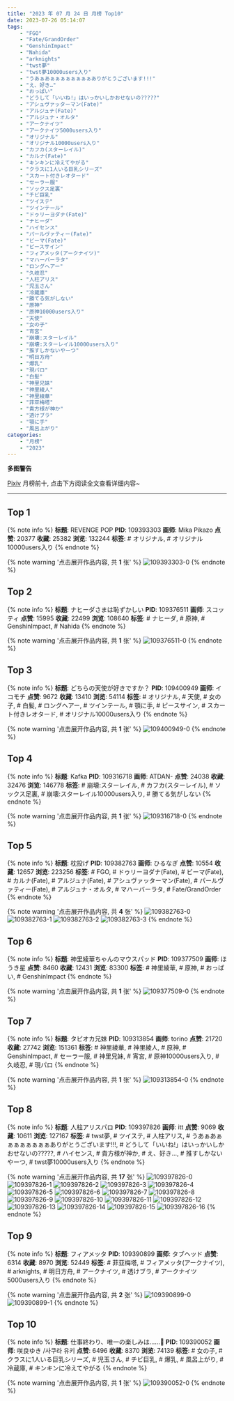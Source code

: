 ```yaml
---
title: "2023 年 07 月 24 日 月榜 Top10"
date: 2023-07-26 05:14:07
tags:
    - "FGO"
    - "Fate/GrandOrder"
    - "GenshinImpact"
    - "Nahida"
    - "arknights"
    - "twst夢"
    - "twst夢10000users入り"
    - "うあぁあぁぁぁぁぁぁぁぁありがとうございます!!!"
    - "え、好き…"
    - "おっぱい"
    - "どうして「いいね!」はいっかいしかおせないの?????"
    - "アシュヴァッターマン(Fate)"
    - "アルジュナ(Fate)"
    - "アルジュナ・オルタ"
    - "アークナイツ"
    - "アークナイツ5000users入り"
    - "オリジナル"
    - "オリジナル10000users入り"
    - "カフカ(スターレイル)"
    - "カルナ(Fate)"
    - "キンキンに冷えてやがる"
    - "クラスに1人いる巨乳シリーズ"
    - "スカート付きレオタード"
    - "セーラー服"
    - "ソックス足裏"
    - "チビ巨乳"
    - "ツイステ"
    - "ツインテール"
    - "ドゥリーヨダナ(Fate)"
    - "ナヒーダ"
    - "ハイセンス"
    - "パールヴァティー(Fate)"
    - "ビーマ(Fate)"
    - "ピースサイン"
    - "フィアメッタ(アークナイツ)"
    - "マハーバーラタ"
    - "ロングヘアー"
    - "久岐忍"
    - "人柱アリス"
    - "児玉さん"
    - "冷蔵庫"
    - "勝てる気がしない"
    - "原神"
    - "原神10000users入り"
    - "天使"
    - "女の子"
    - "宵宮"
    - "崩壊:スターレイル"
    - "崩壊:スターレイル10000users入り"
    - "推すしかないやーつ"
    - "明日方舟"
    - "爆乳"
    - "現パロ"
    - "白髪"
    - "神里兄妹"
    - "神里綾人"
    - "神里綾華"
    - "菲亚梅塔"
    - "貴方様が神か"
    - "透けブラ"
    - "顎に手"
    - "風呂上がり"
categories:
    - "月榜"
    - "2023"
---
```


<i class="fa fa-triangle-exclamation"></i>**多图警告**<i class="fa fa-triangle-exclamation"></i>

[Pixiv](https://www.pixiv.net/) 月榜前十, 点击下方阅读全文查看详细内容~

<!-- more -->

---

## Top 1

{% note info %}
**标题**: REVENGE POP
**PID**: 109393303 **画师**: Mika Pikazo
**点赞**: 20377 **收藏**: 25382 **浏览**: 132244
**标签**: # オリジナル, # オリジナル10000users入り
{% endnote %}

{% note warning '点击展开作品内容, 共 **1** 张' %}
![109393303-0](https://i.pixiv.re/img-original/img/2023/06/27/18/16/19/109393303_p0.png)
{% endnote %}

## Top 2

{% note info %}
**标题**: ナヒーダさまは恥ずかしい
**PID**: 109376511 **画师**: スコッティ
**点赞**: 15995 **收藏**: 22499 **浏览**: 108640
**标签**: # ナヒーダ, # 原神, # GenshinImpact, # Nahida
{% endnote %}

{% note warning '点击展开作品内容, 共 **1** 张' %}
![109376511-0](https://i.pixiv.re/img-original/img/2023/06/27/00/00/40/109376511_p0.jpg)
{% endnote %}

## Top 3

{% note info %}
**标题**: どちらの天使が好きですか？
**PID**: 109400949 **画师**: イコモチ
**点赞**: 9672 **收藏**: 13410 **浏览**: 54114
**标签**: # オリジナル, # 天使, # 女の子, # 白髪, # ロングヘアー, # ツインテール, # 顎に手, # ピースサイン, # スカート付きレオタード, # オリジナル10000users入り
{% endnote %}

{% note warning '点击展开作品内容, 共 **1** 张' %}
![109400949-0](https://i.pixiv.re/img-original/img/2023/06/27/22/45/58/109400949_p0.png)
{% endnote %}

## Top 4

{% note info %}
**标题**: Kafka
**PID**: 109316718 **画师**: ATDAN-
**点赞**: 24038 **收藏**: 32476 **浏览**: 146778
**标签**: # 崩壊:スターレイル, # カフカ(スターレイル), # ソックス足裏, # 崩壊:スターレイル10000users入り, # 勝てる気がしない
{% endnote %}

{% note warning '点击展开作品内容, 共 **1** 张' %}
![109316718-0](https://i.pixiv.re/img-original/img/2023/06/25/14/04/09/109316718_p0.jpg)
{% endnote %}

## Top 5

{% note info %}
**标题**: 枕投げ
**PID**: 109382763 **画师**: ひるなぎ
**点赞**: 10554 **收藏**: 12657 **浏览**: 223256
**标签**: # FGO, # ドゥリーヨダナ(Fate), # ビーマ(Fate), # カルナ(Fate), # アルジュナ(Fate), # アシュヴァッターマン(Fate), # パールヴァティー(Fate), # アルジュナ・オルタ, # マハーバーラタ, # Fate/GrandOrder
{% endnote %}

{% note warning '点击展开作品内容, 共 **4** 张' %}
![109382763-0](https://i.pixiv.re/img-original/img/2023/06/27/06/00/08/109382763_p0.jpg)
![109382763-1](https://i.pixiv.re/img-original/img/2023/06/27/06/00/08/109382763_p1.jpg)
![109382763-2](https://i.pixiv.re/img-original/img/2023/06/27/06/00/08/109382763_p2.jpg)
![109382763-3](https://i.pixiv.re/img-original/img/2023/06/27/06/00/08/109382763_p3.jpg)
{% endnote %}

## Top 6

{% note info %}
**标题**: 神里綾華ちゃんのマウスパッド
**PID**: 109377509 **画师**: ほうき星
**点赞**: 8460 **收藏**: 12431 **浏览**: 83300
**标签**: # 神里綾華, # 原神, # おっぱい, # GenshinImpact
{% endnote %}

{% note warning '点击展开作品内容, 共 **1** 张' %}
![109377509-0](https://i.pixiv.re/img-original/img/2023/06/27/00/26/15/109377509_p0.jpg)
{% endnote %}

## Top 7

{% note info %}
**标题**: タピオカ兄妹
**PID**: 109313854 **画师**: torino
**点赞**: 21720 **收藏**: 27742 **浏览**: 151361
**标签**: # 神里綾華, # 神里綾人, # 原神, # GenshinImpact, # セーラー服, # 神里兄妹, # 宵宮, # 原神10000users入り, # 久岐忍, # 現パロ
{% endnote %}

{% note warning '点击展开作品内容, 共 **1** 张' %}
![109313854-0](https://i.pixiv.re/img-original/img/2023/06/25/00/00/25/109313854_p0.jpg)
{% endnote %}

## Top 8

{% note info %}
**标题**: 人柱アリスパロ
**PID**: 109397826 **画师**: itt
**点赞**: 9069 **收藏**: 10611 **浏览**: 127167
**标签**: # twst夢, # ツイステ, # 人柱アリス, # うあぁあぁぁぁぁぁぁぁぁありがとうございます!!!, # どうして「いいね!」はいっかいしかおせないの?????, # ハイセンス, # 貴方様が神か, # え、好き…, # 推すしかないやーつ, # twst夢10000users入り
{% endnote %}

{% note warning '点击展开作品内容, 共 **17** 张' %}
![109397826-0](https://i.pixiv.re/img-original/img/2023/07/02/19/29/52/109397826_p0.png)
![109397826-1](https://i.pixiv.re/img-original/img/2023/07/02/19/29/52/109397826_p1.png)
![109397826-2](https://i.pixiv.re/img-original/img/2023/07/02/19/29/52/109397826_p2.png)
![109397826-3](https://i.pixiv.re/img-original/img/2023/07/02/19/29/52/109397826_p3.png)
![109397826-4](https://i.pixiv.re/img-original/img/2023/07/02/19/29/52/109397826_p4.png)
![109397826-5](https://i.pixiv.re/img-original/img/2023/07/02/19/29/52/109397826_p5.png)
![109397826-6](https://i.pixiv.re/img-original/img/2023/07/02/19/29/52/109397826_p6.png)
![109397826-7](https://i.pixiv.re/img-original/img/2023/07/02/19/29/52/109397826_p7.png)
![109397826-8](https://i.pixiv.re/img-original/img/2023/07/02/19/29/52/109397826_p8.png)
![109397826-9](https://i.pixiv.re/img-original/img/2023/07/02/19/29/52/109397826_p9.png)
![109397826-10](https://i.pixiv.re/img-original/img/2023/07/02/19/29/52/109397826_p10.png)
![109397826-11](https://i.pixiv.re/img-original/img/2023/07/02/19/29/52/109397826_p11.png)
![109397826-12](https://i.pixiv.re/img-original/img/2023/07/02/19/29/52/109397826_p12.png)
![109397826-13](https://i.pixiv.re/img-original/img/2023/07/02/19/29/52/109397826_p13.png)
![109397826-14](https://i.pixiv.re/img-original/img/2023/07/02/19/29/52/109397826_p14.png)
![109397826-15](https://i.pixiv.re/img-original/img/2023/07/02/19/29/52/109397826_p15.png)
![109397826-16](https://i.pixiv.re/img-original/img/2023/07/02/19/29/52/109397826_p16.png)
{% endnote %}

## Top 9

{% note info %}
**标题**: フィアメッタ
**PID**: 109390899 **画师**: タブヘッド
**点赞**: 6314 **收藏**: 8970 **浏览**: 52449
**标签**: # 菲亚梅塔, # フィアメッタ(アークナイツ), # arknights, # 明日方舟, # アークナイツ, # 透けブラ, # アークナイツ5000users入り
{% endnote %}

{% note warning '点击展开作品内容, 共 **2** 张' %}
![109390899-0](https://i.pixiv.re/img-original/img/2023/06/27/16/08/40/109390899_p0.jpg)
![109390899-1](https://i.pixiv.re/img-original/img/2023/06/27/16/08/40/109390899_p1.jpg)
{% endnote %}

## Top 10

{% note info %}
**标题**: 仕事終わり、唯一の楽しみは……🍺
**PID**: 109390052 **画师**: 咲良ゆき /사쿠라 유키
**点赞**: 6496 **收藏**: 8370 **浏览**: 74139
**标签**: # 女の子, # クラスに1人いる巨乳シリーズ, # 児玉さん, # チビ巨乳, # 爆乳, # 風呂上がり, # 冷蔵庫, # キンキンに冷えてやがる
{% endnote %}

{% note warning '点击展开作品内容, 共 **1** 张' %}
![109390052-0](https://i.pixiv.re/img-original/img/2023/06/27/15/13/03/109390052_p0.jpg)
{% endnote %}
